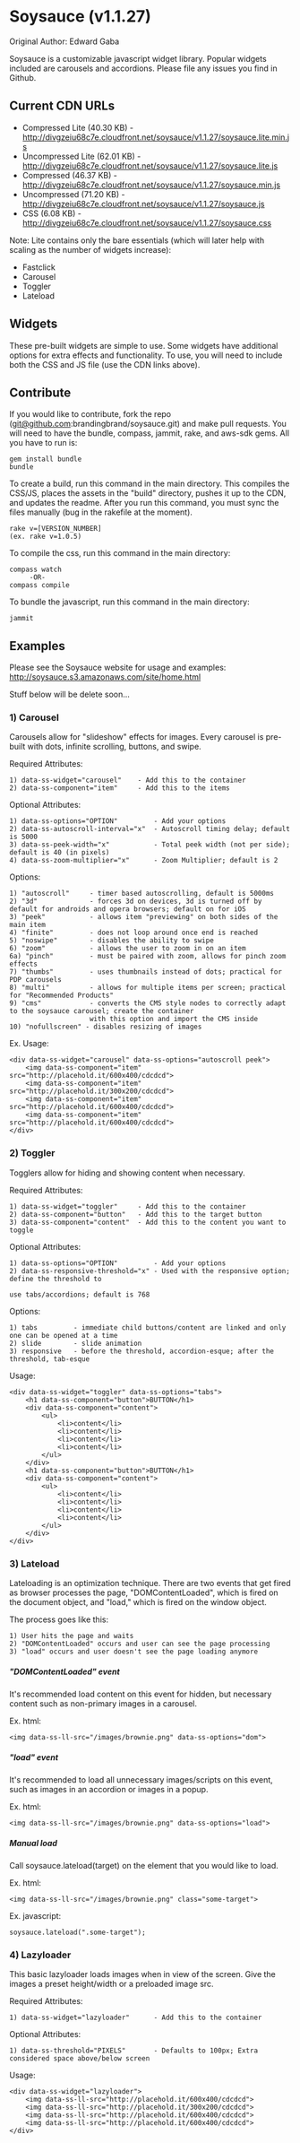 # Soysauce (v1.1.27)
Original Author: Edward Gaba

Soysauce is a customizable javascript widget library. Popular widgets included are carousels and accordions. Please file any issues you find in Github.

## Current CDN URLs
* Compressed Lite (40.30 KB) - http://divgzeiu68c7e.cloudfront.net/soysauce/v1.1.27/soysauce.lite.min.js
* Uncompressed Lite (62.01 KB) - http://divgzeiu68c7e.cloudfront.net/soysauce/v1.1.27/soysauce.lite.js
* Compressed (46.37 KB) - http://divgzeiu68c7e.cloudfront.net/soysauce/v1.1.27/soysauce.min.js
* Uncompressed (71.20 KB) - http://divgzeiu68c7e.cloudfront.net/soysauce/v1.1.27/soysauce.js
* CSS (6.08 KB) - http://divgzeiu68c7e.cloudfront.net/soysauce/v1.1.27/soysauce.css

Note: Lite contains only the bare essentials (which will later help with scaling as the number of widgets increase):
* Fastclick
* Carousel
* Toggler
* Lateload

## Widgets
These pre-built widgets are simple to use. Some widgets have additional options for extra effects and functionality. To use, you will need to include both the CSS and JS file (use the CDN links above).

## Contribute
If you would like to contribute, fork the repo (git@github.com:brandingbrand/soysauce.git) and make pull requests. You will need to have the bundle, compass, jammit, rake, and aws-sdk gems. All you have to run is:

	gem install bundle
	bundle

To create a build, run this command in the main directory. This compiles the CSS/JS, places the assets in the "build" directory, pushes it up to the CDN, and updates the readme. After you run this command, you must sync the files manually (bug in the rakefile at the moment).

	rake v=[VERSION_NUMBER]
	(ex. rake v=1.0.5)

To compile the css, run this command in the main directory:

	compass watch
		 -OR-
	compass compile

To bundle the javascript, run this command in the main directory:

	jammit

## Examples

Please see the Soysauce website for usage and examples:
http://soysauce.s3.amazonaws.com/site/home.html

Stuff below will be delete soon...

### 1) Carousel

Carousels allow for "slideshow" effects for images. Every carousel is pre-built with dots, infinite scrolling, buttons, and swipe.

Required Attributes:

	1) data-ss-widget="carousel" 	- Add this to the container
	2) data-ss-component="item" 	- Add this to the items

Optional Attributes:
	
	1) data-ss-options="OPTION"			- Add your options
	2) data-ss-autoscroll-interval="x"	- Autoscroll timing delay; default is 5000
	3) data-ss-peek-width="x"			- Total peek width (not per side); default is 40 (in pixels)
	4) data-ss-zoom-multiplier="x"		- Zoom Multiplier; default is 2

Options:

	1) "autoscroll" 	- timer based autoscrolling, default is 5000ms
	2) "3d"				- forces 3d on devices, 3d is turned off by default for androids and opera browsers; default on for iOS
	3) "peek" 			- allows item "previewing" on both sides of the main item
	4) "finite" 		- does not loop around once end is reached
	5) "noswipe" 		- disables the ability to swipe
	6) "zoom" 			- allows the user to zoom in on an item
	6a) "pinch"			- must be paired with zoom, allows for pinch zoom effects
	7) "thumbs"			- uses thumbnails instead of dots; practical for PDP carousels
	8) "multi"			- allows for multiple items per screen; practical for "Recommended Products"
	9) "cms"			- converts the CMS style nodes to correctly adapt to the soysauce carousel; create the container 
				  	  	with this option and import the CMS inside
	10) "nofullscreen" - disables resizing of images

Ex. Usage:

	<div data-ss-widget="carousel" data-ss-options="autoscroll peek">
		<img data-ss-component="item" src="http://placehold.it/600x400/cdcdcd">
		<img data-ss-component="item" src="http://placehold.it/300x200/cdcdcd">
		<img data-ss-component="item" src="http://placehold.it/600x400/cdcdcd">
		<img data-ss-component="item" src="http://placehold.it/600x400/cdcdcd">
	</div>

### 2) Toggler

Togglers allow for hiding and showing content when necessary.

Required Attributes:

	1) data-ss-widget="toggler"		- Add this to the container
	2) data-ss-component="button"	- Add this to the target button
	3) data-ss-component="content"	- Add this to the content you want to toggle

Optional Attributes:

	1) data-ss-options="OPTION"			- Add your options
	2) data-ss-responsive-threshold="x"	- Used with the responsive option; define the threshold to 
																				use tabs/accordions; default is 768

Options:

	1) tabs 		- immediate child buttons/content are linked and only one can be opened at a time
	2) slide		- slide animation
	3) responsive	- before the threshold, accordion-esque; after the threshold, tab-esque

Usage:

	<div data-ss-widget="toggler" data-ss-options="tabs">
		<h1 data-ss-component="button">BUTTON</h1>
		<div data-ss-component="content">
			<ul>
				<li>content</li>
				<li>content</li>
				<li>content</li>
				<li>content</li>
			</ul>
		</div>
		<h1 data-ss-component="button">BUTTON</h1>
		<div data-ss-component="content">
			<ul>
				<li>content</li>
				<li>content</li>
				<li>content</li>
				<li>content</li>
			</ul>
		</div>
	</div>

### 3) Lateload

Lateloading is an optimization technique. There are two events that get fired as browser processes the page, "DOMContentLoaded", which is fired on the document object, and "load," which is fired on the window object.

The process goes like this:

	1) User hits the page and waits
	2) "DOMContentLoaded" occurs and user can see the page processing
	3) "load" occurs and user doesn't see the page loading anymore

##### "DOMContentLoaded" event

It's recommended load content on this event for hidden, but necessary content such as non-primary images in a carousel.

Ex. html:

	<img data-ss-ll-src="/images/brownie.png" data-ss-options="dom">

##### "load" event

It's recommended to load all unnecessary images/scripts on this event, such as images in an accordion or images in a popup.

Ex. html:

	<img data-ss-ll-src="/images/brownie.png" data-ss-options="load">

##### Manual load

Call soysauce.lateload(target) on the element that you would like to load.

Ex. html:

	<img data-ss-ll-src="/images/brownie.png" class="some-target">
	
Ex. javascript:
	
	soysauce.lateload(".some-target");

### 4) Lazyloader

This basic lazyloader loads images when in view of the screen. Give the images a preset height/width or a preloaded image src.

Required Attributes:

	1) data-ss-widget="lazyloader"		- Add this to the container

Optional Attributes:

	1) data-ss-threshold="PIXELS" 		- Defaults to 100px; Extra considered space above/below screen

Usage:
	
	<div data-ss-widget="lazyloader">
		<img data-ss-ll-src="http://placehold.it/600x400/cdcdcd">
		<img data-ss-ll-src="http://placehold.it/300x200/cdcdcd">
		<img data-ss-ll-src="http://placehold.it/600x400/cdcdcd">
		<img data-ss-ll-src="http://placehold.it/600x400/cdcdcd">
	</div>
